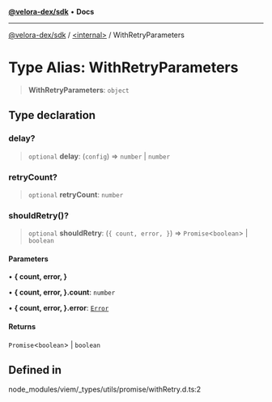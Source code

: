 [**@velora-dex/sdk**](../../README.md) • **Docs**

***

[@velora-dex/sdk](../../globals.md) / [\<internal\>](../README.md) / WithRetryParameters

# Type Alias: WithRetryParameters

> **WithRetryParameters**: `object`

## Type declaration

### delay?

> `optional` **delay**: (`config`) => `number` \| `number`

### retryCount?

> `optional` **retryCount**: `number`

### shouldRetry()?

> `optional` **shouldRetry**: (`{ count, error, }`) => `Promise`\<`boolean`\> \| `boolean`

#### Parameters

• **\{ count, error, \}**

• **\{ count, error, \}.count**: `number`

• **\{ count, error, \}.error**: [`Error`](../interfaces/Error.md)

#### Returns

`Promise`\<`boolean`\> \| `boolean`

## Defined in

node\_modules/viem/\_types/utils/promise/withRetry.d.ts:2
